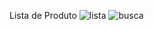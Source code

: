 Lista de Produto
![lista](https://github.com/user-attachments/assets/7ad408bb-5825-4239-9a8c-fe2cb6f02133)
![busca](https://github.com/user-attachments/assets/8b33786a-4119-4617-9493-a6c7480b40dd)
